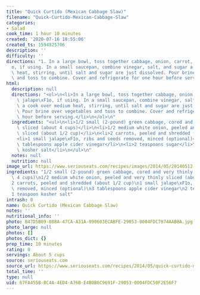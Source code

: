 ```yaml
---
title: "Quick Curtido (Mexican Cabbage Slaw)"
filename: "Quick-Curtido-Mexican-Cabbage-Slaw"
categories:
- Salad
cook_time: 1 hour 10 minutes
created: '2020-07-16 18:55:06'
created_ts: 1594925706
description: ''
difficulty: ''
directions: "1. In a large bowl, toss together cabbage, onion, carrot, and jalape\xF1\
  o, if using. In a small saucepan, combine vinegar, salt, and sugar a cook over medium\
  \ heat, stirring, until salt and sugar are just dissolved. Pour brine over vegetables\
  \ and toss to combine. Cover and refrigerate for one hour before serving."
html:
  description: null
  directions: "<ol>\n<li>In a large bowl, toss together cabbage, onion, carrot, and\
    \ jalape\xF1o, if using. In a small saucepan, combine vinegar, salt, and sugar\
    \ a cook over medium heat, stirring, until salt and sugar are just dissolved.\
    \ Pour brine over vegetables and toss to combine. Cover and refrigerate for one\
    \ hour before serving.</li>\n</ol>\n"
  ingredients: "<ul>\n<li>1/2 small (2-pound) green cabbage, cored and very thinly\
    \ sliced (about 4 cups)</li>\n<li>1/2 medium white onion, peeled and very thinly\
    \ sliced (about 1/2 cup)</li>\n<li>2 carrots, peeled and shredded (about 1/2 cup)</li>\n\
    <li>1 small jalape\xF1o, ribs and seeds removed, minced (optional)</li>\n<li>3\
    \ tablespoons apple cider vinegar</li>\n<li>2 teaspoons sugar</li>\n<li>1 teaspoon\
    \ kosher salt</li>\n</ul>\n"
  notes: null
  nutrition: null
image_url: https://www.seriouseats.com/recipes/images/2014/05/20140512-quick-curtido-primary-200x150.jpg
ingredients: "1/2 small (2-pound) green cabbage, cored and very thinly sliced (about\
  \ 4 cups)\n1/2 medium white onion, peeled and very thinly sliced (about 1/2 cup)\n\
  2 carrots, peeled and shredded (about 1/2 cup)\n1 small jalape\xF1o, ribs and seeds\
  \ removed, minced (optional)\n3 tablespoons apple cider vinegar\n2 teaspoons sugar\n\
  1 teaspoon kosher salt"
intrash: 0
name: Quick Curtido (Mexican Cabbage Slaw)
notes: ''
nutritional_info: ''
photo: B47D5B09-808A-47CA-A31A-090603ECABFE-29053-0004FDC7074AAB8A.jpg
photo_large: null
photos: []
photos_dict: {}
prep_time: 10 minutes
rating: 0
servings: About 5 cups
source: seriouseats.com
source_url: https://www.seriouseats.com/recipes/2014/05/quick-curtido-mexican-cabbage-slaw-recipe.html
total_time: ''
type: null
uid: 67FA455B-BC4A-4ED4-A76B-E4B0B6C9691F-29053-0004FDC50F2E56F7
---
```

